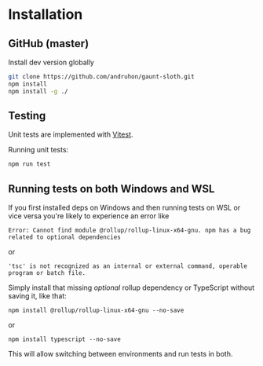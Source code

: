# Installation

## GitHub (master)

Install dev version globally

```bash
git clone https://github.com/andruhon/gaunt-sloth.git
npm install
npm install -g ./
```
## Testing

Unit tests are implemented with [Vitest](https://vitest.dev/).

Running unit tests:

```bash
npm run test
```

## Running tests on both Windows and WSL

If you first installed deps on Windows and then running tests on WSL
or vice versa you're likely to experience an error like

```
Error: Cannot find module @rollup/rollup-linux-x64-gnu. npm has a bug related to optional dependencies 
```

or 

```
'tsc' is not recognized as an internal or external command, operable program or batch file.
```

Simply install that missing *optional* rollup dependency or TypeScript without saving it, 
like that:

`npm install @rollup/rollup-linux-x64-gnu --no-save`

or 

`npm install typescript --no-save`

This will allow switching between environments and run tests in both.
